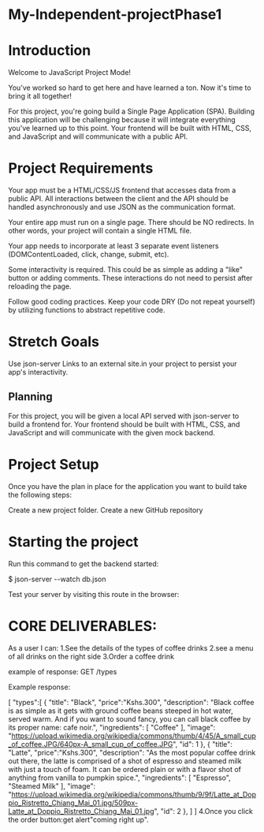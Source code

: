 # My-Independent-projectPhase1

# Introduction

Welcome to JavaScript Project Mode!

You’ve worked so hard to get here and have learned a ton. Now it's time to bring it all together!

For this project, you're going build a Single Page Application (SPA). Building this application will be challenging because it will integrate everything you've learned up to this point. Your frontend will be built with HTML, CSS, and JavaScript and will communicate with a public API.

# Project Requirements

Your app must be a HTML/CSS/JS frontend that accesses data from a public API. All interactions between the client and the API should be handled asynchronously and use JSON as the communication format.

Your entire app must run on a single page. There should be NO redirects. In other words, your project will contain a single HTML file.

Your app needs to incorporate at least 3 separate event listeners (DOMContentLoaded, click, change, submit, etc).

Some interactivity is required. This could be as simple as adding a "like" button or adding comments. These interactions do not need to persist after reloading the page.

Follow good coding practices. Keep your code DRY (Do not repeat yourself) by utilizing functions to abstract repetitive code.

# Stretch Goals

Use json-server Links to an external site.in your project to persist your app's interactivity.

## Planning

For this project, you will be given a local API served with json-server to build a frontend for. Your frontend should be built with HTML, CSS, and JavaScript and will communicate with the given mock backend.

# Project Setup

Once you have the plan in place for the application you want to build take the following steps:

Create a new project folder. Create a new GitHub repository

# Starting the project

Run this command to get the backend started:

$ json-server --watch db.json

Test your server by visiting this route in the browser:

# CORE DELIVERABLES:

As a user I can:
1.See the details of the types of coffee drinks
2.see a menu of all drinks on the right side
3.Order a coffee drink

example of response:
GET /types

Example response:

[
"types":[
{
"title": "Black",
"price":"Kshs.300",
"description": "Black coffee is as simple as it gets with ground coffee beans steeped in hot water, served warm. And if you want to sound fancy, you can call black coffee by its proper name: cafe noir.",
"ingredients": [
"Coffee"
],
"image": "https://upload.wikimedia.org/wikipedia/commons/thumb/4/45/A_small_cup_of_coffee.JPG/640px-A_small_cup_of_coffee.JPG",
"id": 1
},
{
"title": "Latte",
"price":"Kshs.300",
"description": "As the most popular coffee drink out there, the latte is comprised of a shot of espresso and steamed milk with just a touch of foam. It can be ordered plain or with a flavor shot of anything from vanilla to pumpkin spice.",
"ingredients": [
"Espresso",
"Steamed Milk"
],
"image": "https://upload.wikimedia.org/wikipedia/commons/thumb/9/9f/Latte_at_Doppio_Ristretto_Chiang_Mai_01.jpg/509px-Latte_at_Doppio_Ristretto_Chiang_Mai_01.jpg",
"id": 2
},
]
]
4.Once you click the order button:get alert"coming right up".